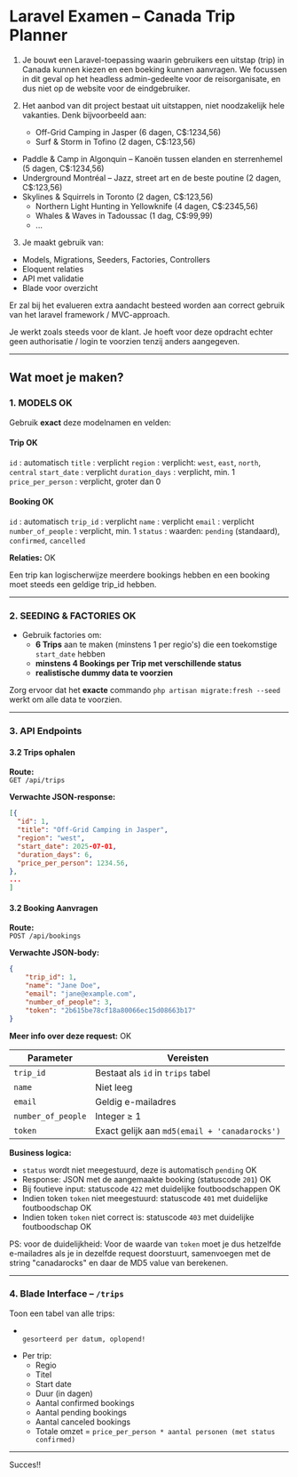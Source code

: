 # Laravel Examen – Canada Trip Planner

1. Je bouwt een Laravel-toepassing waarin gebruikers een uitstap (trip) in Canada kunnen kiezen en een boeking kunnen aanvragen. We focussen in dit geval op het headless admin-gedeelte voor de reisorganisate, en dus niet op de website voor de eindgebruiker.

2. Het aanbod van dit project bestaat uit uitstappen, niet noodzakelijk hele vakanties. Denk bijvoorbeeld aan:

    - Off-Grid Camping in Jasper (6 dagen, C$:1234,56)
    - Surf & Storm in Tofino (2 dagen, C$:123,56)

-   Paddle & Camp in Algonquin – Kanoën tussen elanden en sterrenhemel (5 dagen, C$:1234,56)
-   Underground Montréal – Jazz, street art en de beste poutine (2 dagen, C$:123,56)
-   Skylines & Squirrels in Toronto (2 dagen, C$:123,56)
    -   Northern Light Hunting in Yellowknife (4 dagen, C$:2345,56)
    -   Whales & Waves in Tadoussac (1 dag, C$:99,99)
    -   ...

3. Je maakt gebruik van:

-   Models, Migrations, Seeders, Factories, Controllers
-   Eloquent relaties
-   API met validatie
-   Blade voor overzicht

Er zal bij het evalueren extra aandacht besteed worden aan correct gebruik van het laravel framework / MVC-approach.

Je werkt zoals steeds voor de klant. Je hoeft voor deze opdracht echter geen authorisatie / login te voorzien tenzij anders aangegeven.

---

## Wat moet je maken?

### 1. MODELS OK

Gebruik **exact** deze modelnamen en velden:

#### Trip OK

`id` : automatisch
`title` : verplicht
`region` : verplicht: `west`, `east`, `north`, `central`
`start_date` : verplicht
`duration_days` : verplicht, min. 1
`price_per_person` : verplicht, groter dan 0

#### Booking OK

`id` : automatisch
`trip_id` : verplicht
`name` : verplicht
`email` : verplicht
`number_of_people` : verplicht, min. 1
`status` : waarden: `pending` (standaard), `confirmed`, `cancelled`

**Relaties:** OK

Een trip kan logischerwijze meerdere bookings hebben en een booking moet steeds een geldige trip_id hebben.

---

### 2. SEEDING & FACTORIES OK

-   Gebruik factories om:
    -   **6 Trips** aan te maken (minstens 1 per regio's) die een toekomstige `start_date` hebben
    -   **minstens 4 Bookings per Trip met verschillende status**
    -   **realistische dummy data te voorzien**

Zorg ervoor dat het **exacte** commando `php artisan migrate:fresh --seed` werkt om alle data te voorzien.

---

### 3. API Endpoints

#### 3.2 Trips ophalen

**Route:**  
`GET /api/trips`

**Verwachte JSON-response:**

```json
[{
  "id": 1,
  "title": "Off-Grid Camping in Jasper",
  "region": "west",
  "start_date": 2025-07-01,
  "duration_days": 6,
  "price_per_person": 1234.56,
},
...
]
```

#### 3.2 Booking Aanvragen

**Route:**  
`POST /api/bookings`

**Verwachte JSON-body:**

```json
{
    "trip_id": 1,
    "name": "Jane Doe",
    "email": "jane@example.com",
    "number_of_people": 3,
    "token": "2b615be78cf18a80066ec15d08663b17"
}
```

**Meer info over deze request:** OK

| Parameter          | Vereisten                                     |
| ------------------ | --------------------------------------------- |
| `trip_id`          | Bestaat als `id` in `trips` tabel             |
| `name`             | Niet leeg                                     |
| `email`            | Geldig e-mailadres                            |
| `number_of_people` | Integer ≥ 1                                   |
| `token`            | Exact gelijk aan `md5(email + 'canadarocks')` |

**Business logica:**

-   `status` wordt niet meegestuurd, deze is automatisch `pending` OK
-   Response: JSON met de aangemaakte booking (statuscode `201`) OK
-   Bij foutieve input: statuscode `422` met duidelijke foutboodschappen OK
-   Indien token `token` niet meegestuurd: statuscode `401` met duidelijke foutboodschap OK
-   Indien token `token` niet correct is: statuscode `403` met duidelijke foutboodschap OK

PS: voor de duidelijkheid: Voor de waarde van `token` moet je dus hetzelfde e-mailadres als je in dezelfde request doorstuurt, samenvoegen met de string "canadarocks" en daar de MD5 value van berekenen.

---

### 4. Blade Interface – `/trips`

Toon een tabel van alle trips:

-                                                                     gesorteerd per datum, oplopend!
-   Per trip:
    -   Regio
    -   Titel
    -   Start date
    -   Duur (in dagen)
    -   Aantal confirmed bookings
    -   Aantal pending bookings
    -   Aantal canceled bookings
    -   Totale omzet = `price_per_person * aantal personen (met status confirmed)`

---

Succes!!

